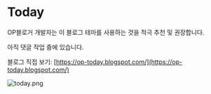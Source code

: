 # Today

OP블로거 개발자는 이 블로그 테마를 사용하는 것을 적극 추천 및 권장합니다.

아직 댓글 작업 즁에 있습니다.

블로그 직접 보기: [https://op-today.blogspot.com/](https://op-today.blogspot.com/)

![today.png](https://raw.githubusercontent.com/treezi1004/op-blogger-themes/master/1_Column/Today/img/today.PNG)
